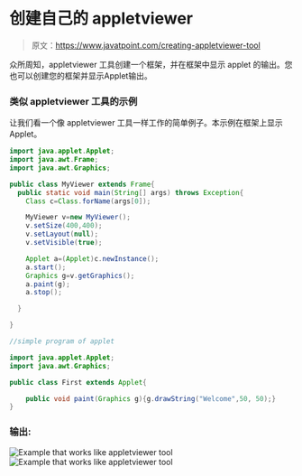 # 创建自己的 appletviewer

> 原文：<https://www.javatpoint.com/creating-appletviewer-tool>

众所周知，appletviewer 工具创建一个框架，并在框架中显示 applet 的输出。您也可以创建您的框架并显示Applet输出。

### 类似 appletviewer 工具的示例

让我们看一个像 appletviewer 工具一样工作的简单例子。本示例在框架上显示Applet。

```java
import java.applet.Applet;
import java.awt.Frame;
import java.awt.Graphics;

public class MyViewer extends Frame{
  public static void main(String[] args) throws Exception{
	Class c=Class.forName(args[0]);

	MyViewer v=new MyViewer();
	v.setSize(400,400);
	v.setLayout(null);
	v.setVisible(true);

	Applet a=(Applet)c.newInstance();
	a.start();
	Graphics g=v.getGraphics();
	a.paint(g);
	a.stop();

  }

}

```

```java
//simple program of applet

import java.applet.Applet;
import java.awt.Graphics;

public class First extends Applet{

	public void paint(Graphics g){g.drawString("Welcome",50, 50);}
}

```

### 输出:

![Example that works like appletviewer tool](../img/7f7c1d0915ec73b934ffd55acfaffa50.png) ![Example that works like appletviewer tool](../img/c46cc47a443b7c8a4bdb49e3c27ef226.png)